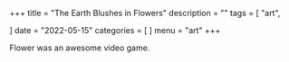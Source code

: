 +++
title = "The Earth Blushes in Flowers"
description = ""
tags = [
    "art",

]
date = "2022-05-15"
categories = [
]
menu = "art"
+++

Flower was an awesome video game.
